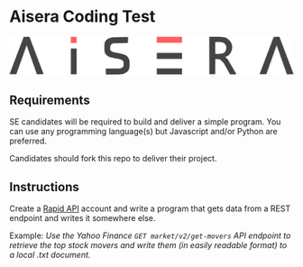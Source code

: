 # Aisera Coding Test

![aiseraLogoLong.png](images/aiseraLogoLong.png)

## Requirements

SE candidates will be required to build and deliver a simple program.  You can use any programming language(s) but Javascript and/or Python are preferred.

Candidates should fork this repo to deliver their project.

## Instructions

Create a [Rapid API](https://rapidapi.com/apidojo/api/yahoo-finance1/) account and write a program that gets data from a REST endpoint and writes it somewhere else.

Example: *Use the Yahoo Finance `GET market/v2/get-movers` API endpoint to retrieve the top stock movers and write them (in easily readable format) to a local .txt document.*